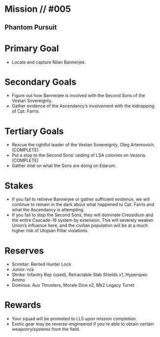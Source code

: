 # Mission // #005
## Phantom Pursuit
# Primary Goal
- Locate and capture Nilan Bannerjee.

# Secondary Goals
- Figure out how Bannerjee is involved with the Second Sons of the Vestan Sovereignty.
- Gather evidence of the Ascendancy’s involvement with the kidnapping of Cpt. Farris.

# Tertiary Goals
- Rescue the rightful leader of the Vestan Sovereignty, Oleg Artemovich. (COMPLETE)
- Put a stop to the Second Sons’ raiding of LSA colonies on Vezoria. (COMPLETE)
- Gather intel on what the Sons are doing on Edarum.

# Stakes
- If you fail to retrieve Bannerjee or gather sufficient evidence, we will continue to remain in the dark about what happened to Cpt. Farris and what the Ascendancy is attempting.
- If you fail to stop the Second Sons, they will dominate Cressidium and the entire Cascade-16 system by extension. This will severely weaken Union’s influence here, and the civilian population will be at a much higher risk of Utopian Pillar violations.

# Reserves
- Scimitar: Rented Hunter Lock
- Junior: n/a
- Shrike: Infantry Rep (used), Retractable Slab Shields x1, Hyperspec Ammo
- Dominus: Aux Thrusters, Morale Dice x2, Mk2 Legacy Turret

# Rewards
- Your squad will be promoted to LL5 upon mission completion.
- Exotic gear may be reverse-engineered if you're able to obtain certain weaponry/systems from the field.